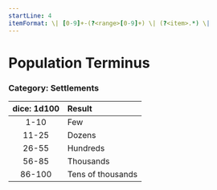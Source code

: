 ```yaml
---
startLine: 4
itemFormat: \| [0-9]+-(?<range>[0-9]+) \| (?<item>.*) \|
---
```

# Population Terminus
### Category: Settlements

| dice: 1d100 | Result |
|:----:|:-------|
| 1-10 | Few |
| 11-25 | Dozens |
| 26-55 | Hundreds |
| 56-85 | Thousands |
| 86-100 | Tens of thousands |